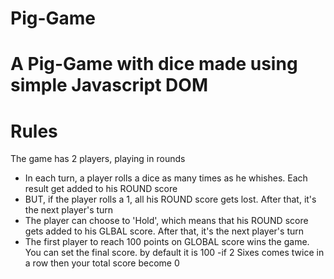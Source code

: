# Pig-Game
# A Pig-Game with dice made using simple Javascript DOM

# Rules
The game has 2 players, playing in rounds
- In each turn, a player rolls a dice as many times as he whishes. Each result get added to his ROUND score
- BUT, if the player rolls a 1, all his ROUND score gets lost. After that, it's the next player's turn
- The player can choose to 'Hold', which means that his ROUND score gets added to his GLBAL score. After that, it's the next player's turn
- The first player to reach 100 points on GLOBAL score wins the game. You can set the final score. by default it is 100
-if 2 Sixes comes twice in a row then your total score become 0
